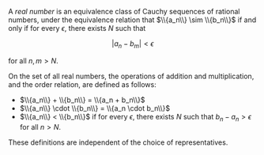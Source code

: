 A *real number* is an equivalence class of Cauchy sequences of rational
numbers, under the equivalence relation that $\\{a_n\\} \sim \\{b_n\\}$ if 
and only if for every $\epsilon$, there exists $N$ such that

$$
| a_n - b_m | < \epsilon
$$

for all $n, m > N$.

On the set of all real numbers, the operations of addition and multiplication, 
and the order relation, are defined as follows:

- $\\{a_n\\} + \\{b_n\\} = \\{a_n + b_n\\}$
- $\\{a_n\\} \cdot \\{b_n\\} = \\{a_n \cdot b_n\\}$
- $\\{a_n\\} < \\{b_n\\}$ if for every $\epsilon$, there exists $N$ such
 that $b_n - a_n > \epsilon$ for all $n > N$.

These definitions are independent of the choice of representatives.
